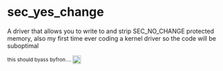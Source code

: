 # sec_yes_change

A driver that allows you to write to and strip SEC_NO_CHANGE protected memory, also my first time ever coding a kernel driver so the code will be suboptimal

<sup>this should byass byfron.... </sup> <img src="https://em-content.zobj.net/content/2020/07/27/proud.png" alt="proud" width="20" height="20">
